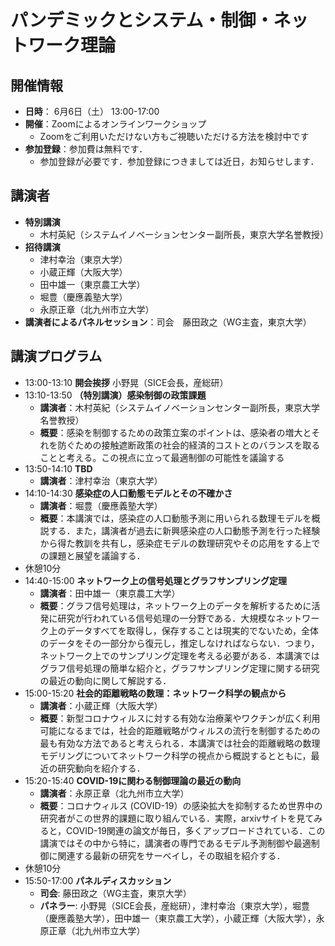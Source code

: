 # パンデミックとシステム・制御・ネットワーク理論  

## 開催情報  
- **日時**： 6月6日（土） 13:00-17:00  
- **開催**：Zoomによるオンラインワークショップ
  - Zoomをご利用いただけない方もご視聴いただける方法を検討中です
- **参加登録**：参加費は無料です．
  - 参加登録が必要です．参加登録につきましては近日，お知らせします．

## 講演者  
- **特別講演**
  - 木村英紀（システムイノベーションセンター副所長，東京大学名誉教授）
- **招待講演**
  - 津村幸治（東京大学）
  - 小蔵正輝（大阪大学）
  - 田中雄一（東京農工大学）
  - 堀豊（慶應義塾大学）
  - 永原正章（北九州市立大学）
- **講演者によるパネルセッション**：司会　藤田政之（WG主査，東京大学）

## 講演プログラム
- 13:00-13:10 **開会挨拶** 小野晃（SICE会長，産総研）  
- 13:10-13:50 **（特別講演）感染制御の政策課題**
  - **講演者**：木村英紀（システムイノベーションセンター副所長，東京大学名誉教授）  
  - **概要**：感染を制御するための政策立案のポイントは、感染者の増大とそれを防ぐための接触遮断政策の社会的経済的コストとのバランスを取ることと考える。この視点に立って最適制御の可能性を議論する
- 13:50-14:10 **TBD**
  - **講演者**：津村幸治（東京大学）
- 14:10-14:30 **感染症の人口動態モデルとその不確かさ**
  - **講演者**：堀豊（慶應義塾大学）
  - **概要**：本講演では，感染症の人口動態予測に用いられる数理モデルを概説する．また，講演者が過去に新興感染症の人口動態予測を行った経験から得た教訓を共有し，感染症モデルの数理研究やその応用をする上での課題と展望を議論する．
- 休憩10分
- 14:40-15:00 **ネットワーク上の信号処理とグラフサンプリング定理**
  - **講演者**：田中雄一（東京農工大学）
  - **概要**：グラフ信号処理は，ネットワーク上のデータを解析するために活発に研究が行われている信号処理の一分野である．大規模なネットワーク上のデータすべてを取得し，保存することは現実的でないため，全体のデータをその一部分から復元し，推定しなければならない．つまり，ネットワーク上でのサンプリング定理を考える必要がある．本講演ではグラフ信号処理の簡単な紹介と，グラフサンプリング定理に関する研究の最近の動向に関して解説する．
- 15:00-15:20 **社会的距離戦略の数理：ネットワーク科学の観点から**
  - **講演者**：小蔵正輝（大阪大学）
  - **概要**：新型コロナウィルスに対する有効な治療薬やワクチンが広く利用可能になるまでは，社会的距離戦略がウィルスの流行を制御するための最も有効な方法であると考えられる．本講演では社会的距離戦略の数理モデリングについてネットワーク科学の視点から概説するとともに，最近の研究動向を紹介する．
- 15:20-15:40 **COVID-19に関わる制御理論の最近の動向**
  - **講演者**：永原正章（北九州市立大学）
  - **概要**：コロナウィルス (COVID-19）の感染拡大を抑制するため世界中の研究者がこの世界的課題に取り組んでいる．実際，arxivサイトを見てみると，COVID-19関連の論文が毎日，多くアップロードされている．この講演ではその中から特に，講演者の専門であるモデル予測制御や最適制御に関連する最新の研究をサーベイし，その取組を紹介する．
- 休憩10分
- 15:50-17:00 **パネルディスカッション**  
  - **司会**: 藤田政之（WG主査，東京大学）
  - **パネラー**: 小野晃（SICE会長，産総研），津村幸治（東京大学），堀豊（慶應義塾大学），田中雄一（東京農工大学），小蔵正輝（大阪大学），永原正章（北九州市立大学）

